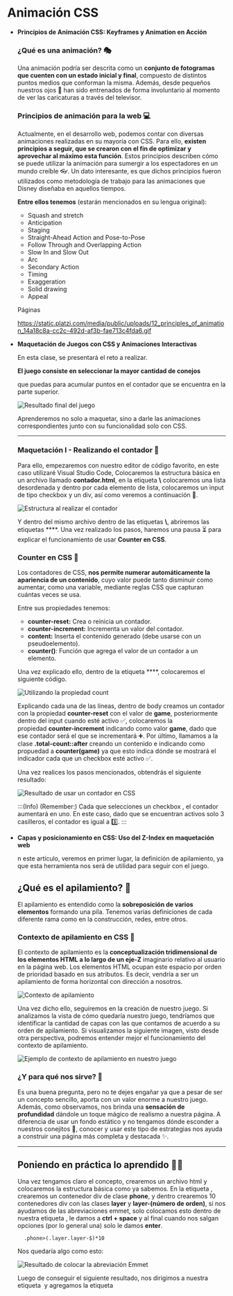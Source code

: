 # Animación CSS

- **Principios de Animación CSS: Keyframes y Animation en Acción**
    
    ### ¿Qué es una animación? 🎭
    
    Una animación podría ser descrita como un **conjunto de fotogramas que cuenten con un estado inicial y final**, compuesto de distintos puntos medios que conforman la misma. Además, desde pequeños nuestros ojos 👀 han sido entrenados de forma involuntario al momento de ver las caricaturas a través del televisor.
    
    ### Principios de animación para la web 💻
    
    Actualmente, en el desarrollo web, podemos contar con diversas animaciones realizadas en su mayoría con CSS. Para ello, **existen principios a seguir, que se crearon con el fin de optimizar y aprovechar al máximo esta función**. Estos principios describen cómo se puede utilizar la animación para sumergir a los espectadores en un mundo creíble 👓. Un dato interesante, es que dichos principios fueron utilizados como metodología de trabajo para las animaciones que Disney diseñaba en aquellos tiempos.
    
    **Entre ellos tenemos** (estarán mencionados en su lengua original):
    
    - Squash and stretch
    - Anticipation
    - Staging
    - Straight-Ahead Action and Pose-to-Pose
    - Follow Through and Overlapping Action
    - Slow In and Slow Out
    - Arc
    - Secondary Action
    - Timing
    - Exaggeration
    - Solid drawing
    - Appeal
    
    Páginas
    
    https://static.platzi.com/media/public/uploads/12_principles_of_animation_14a18c8a-cc2c-492d-af3b-fae713c4fda6.gif
    
- **Maquetación de Juegos con CSS y Animaciones Interactivas**
    
    En esta clase, se presentará el reto a realizar.
    
    **El juego consiste en seleccionar la mayor cantidad de conejos**
    
    que puedas para acumular puntos en el contador que se encuentra en la parte superior.
    
    ![Resultado final del juego](https://static.platzi.com/media/articlases/Images/WhatsApp%20Image%202022-04-05%20at%206.45.02%20PM%20%281%29.jpeg)
    
    Aprenderemos no solo a maquetar, sino a darle las animaciones correspondientes junto con su funcionalidad solo con CSS.
    
    ---
    
    ### Maquetación I - Realizando el contador 🎲
    
    Para ello, empezaremos con nuestro editor de código favorito, en este caso utilizaré Visual Studio Code, Colocaremos la estructura básica en un archivo llamado **contador.html**, en la etiqueta **\\** colocaremos una lista desordenada y dentro por cada elemento de lista, colocaremos un input de tipo checkbox y un div, así como veremos a continuación 👀.
    
    ![Estructura al realizar el contador](https://static.platzi.com/media/articlases/Images/WhatsApp%20Image%202022-04-05%20at%208.46.25%20PM%20%281%29.jpeg)
    
    Y dentro del mismo archivo dentro de las etiquetas **\\**, abriremos las etiquetas **\**. Una vez realizado los pasos, haremos una pausa ⏳ para explicar el funcionamiento de usar **Counter en CSS**.
    
    ### Counter en CSS 🧮
    
    Los contadores de CSS, **nos permite numerar automáticamente la apariencia de un contenido**, cuyo valor puede tanto disminuir como aumentar, como una variable, mediante reglas CSS que capturan cuántas veces se usa.
    
    Entre sus propiedades tenemos:
    
    - **counter-reset:** Crea o reinicia un contador.
    - **counter-increment:** Incrementa un valor del contador.
    - **content:** Inserta el contenido generado (debe usarse con un pseudoelemento).
    - **counter()**: Función que agrega el valor de un contador a un elemento.
    
    Una vez explicado ello, dentro de la etiqueta **\**, colocaremos el siguiente código.
    
    ![Utilizando la propiedad count](https://static.platzi.com/media/articlases/Images/WhatsApp%20Image%202022-04-05%20at%208.50.53%20PM%20%281%29.jpeg)
    
    Explicando cada una de las líneas, dentro de body creamos un contador con la propiedad **counter-reset** con el valor de **game**, posteriormente dentro del input cuando esté activo ✅, colocaremos la propiedad **counter-increment** indicando como valor **game**, dado que ese contador será el que se incrementará ➕. Por último, llamamos a la clase **.total-count::after** creando un contenido e indicando como propuedad a **counter(game)** ya que esto indica dónde se mostrará el indicador cada que un checkbox esté activo ✅.
    
    Una vez realices los pasos mencionados, obtendrás el siguiente resultado:
    
    ![Resultado de usar un contador en CSS](https://static.platzi.com/media/articlases/Images/WhatsApp%20Image%202022-04-05%20at%208.59.40%20PM%20%281%29.jpeg)
    
    :::(Info) (Remember:) Cada que selecciones un checkbox , el contador aumentará en uno. En este caso, dado que se encuentran activos solo 3 casilleros, el contador es igual a 3️⃣. :::
    
- **Capas y posicionamiento en CSS: Uso del Z-Index en maquetación web**
    
    n este artículo, veremos en primer lugar, la definición de apilamiento, ya que esta herramienta nos será de utilidad para seguir con el juego.
    
    ## **¿Qué es el apilamiento? 🧱**
    
    El apilamiento es entendido como la **sobreposición de varios elementos** formando una pila. Tenemos varias definiciones de cada diferente rama como en la construcción, redes, entre otros.
    
    ### Contexto de apilamiento en CSS 🍰
    
    El contexto de apilamiento es la **conceptualización tridimensional de los elementos HTML a lo largo de un eje-Z** imaginario relativo al usuario en la página web. Los elementos HTML ocupan este espacio por orden de prioridad basado en sus atributos. Es decir, vendría a ser un apilamiento de forma horizontal con dirección a nosotros.
    
    ![Contexto de apilamiento](https://static.platzi.com/media/articlases/Images/colorful-g5a3b4b3e5_640%20%281%29.jpg)
    
    Una vez dicho ello, seguiremos en la creación de nuestro juego. Si analizamos la vista de cómo quedaría nuestro juego, tendríamos que identificar la cantidad de capas con las que contamos de acuerdo a su orden de apilamiento. Si visualizamos la siguiente imagen, visto desde otra perspectiva, podremos entender mejor el funcionamiento del contexto de apilamiento.
    
    ![Ejemplo de contexto de apilamiento en nuestro juego](https://static.platzi.com/media/articlases/Images/WhatsApp%20Image%202022-04-06%20at%2011.47.51%20AM%20%281%29.jpeg)
    
    ### ¿Y para qué nos sirve? 🤔
    
    Es una buena pregunta, pero no te dejes engañar ya que a pesar de ser un concepto sencillo, aporta con un valor enorme a nuestro juego. Además, como observamos, nos brinda una **sensación de profundidad** dándole un toque mágico de realismo a nuestra página. A diferencia de usar un fondo estático y no tengamos dónde esconder a nuestros conejitos 🐰, conocer y usar este tipo de estrategias nos ayuda a construir una página más completa y destacada ✨.
    
    ---
    
    ## **Poniendo en práctica lo aprendido 🐱‍🏍**
    
    Una vez tengamos claro el concepto, crearemos un archivo html y colocaremos la estructura básica como ya sabemos. En la etiqueta **<body>**, crearemos un contenedor div de clase **phone**, y dentro crearemos 10 contenedores div con las clases **layer** y **layer-(número de orden)**, si nos ayudamos de las abreviaciones emmet, solo colocamos esto dentro de nuestra etiqueta **<body>**, le damos a **ctrl + space** y al final cuando nos salgan opciones (por lo general una) solo le damos **enter**.
    
    ```
      .phone>(.layer.layer-$)*10
    
    ```
    
    Nos quedaría algo como esto:
    
    ![Resultado de colocar la abreviación Emmet](https://static.platzi.com/media/articlases/Images/WhatsApp%20Image%202022-04-06%20at%2012.23.45%20PM%20%281%29.jpeg)
    
    Luego de conseguir el siguiente resultado, nos dirigimos a nuestra etiqueta **<head>** y agregamos la etiqueta **<style>**, dentro colocaremos el siguiente código, que convertirá la posición del contenedor de clase **.phone** en absolute y la posición de los contenedores hijos de clase **.layer** en relative. Tendrás el resultado de cómo quedaría en su editor preferido 💻.
    
    ![Modificando la posición de los elementos](https://static.platzi.com/media/articlases/Images/WhatsApp%20Image%202022-04-06%20at%2012.46.09%20PM.jpeg)
    
    ---
    
    ### Maquetando la apariencia de teléfono 📱
    
    Luego de realizar todo lo mencionado, procederemos a agregar las siguientes propiedades dentro de la etiqueta **<style>**, modificando a **body** y el contenedor de clase **.phone**. Quedando como en la siguiente imagen, te explicaré lo que significa cada una de las propiedades más adelante 🤓.
    
    ![Resultado al maquetar la apariencia del télefono](https://static.platzi.com/media/articlases/Images/WhatsApp%20Image%202022-04-06%20at%2012.52.39%20PM%20%281%29.jpeg)
    
    Como podemos visualizar, hemos modificado a **body**, quitándole el margen que viene por defecto, definiendo un alto y ancho de toda la pantalla, y modificando su propiedad **display**, para poder colocar al centro todos los elementos hijos directos de body, en este caso al contenedor de clase **phone**, esto se logró con la propiedad que contiene grid que es **place-items** ingresando el valor de center 🎊.
    
    Siguiendo con la explicación, dentro del contenedor de clase **.phone**, hemos agregado un border de color negro y redondeado para dar la apariencia del contorno del teléfono 📱. Además, hemos definido un alto y ancho en píxeles, y por último un color de fondo de pantalla junto con una sombra.
    
    Si has seguido los pasos correctamente, obtendrás el siguiente resultado en el navegador ✅.
    
    ![Resultado en el navegador al maquetar el teléfono](https://static.platzi.com/media/articlases/Images/WhatsApp%20Image%202022-04-06%20at%2012.58.57%20PM%20%281%29.jpeg)
    
    ---
    
    ### Posicionando los elementos ⚙
    
    Una vez ya tengamos la apariencia del teléfono, lo que haremos será modificar uno por uno, los contenedores de clase **.layer**. Para ello, agregaremos cada uno de los contenedores de clase **.layer-(número de orden)** y agregaremos la propiedad **z-index** dándole como valor su número de orden, te debería quedar algo como esto 🧩.
    
    ![Resultado de colocar los z-index a los hijos](https://static.platzi.com/media/articlases/Images/WhatsApp%20Image%202022-04-06%20at%201.14.32%20PM.jpeg)
    
    :::(Info) (Aviso)
    
    Los escribí de esa forma para que puedas apreciar la estructura de cada uno y la captura no sea extensa, no hay problema si los escribes con su estructura normal.
    
    :::
    
    ---
    
    ### Modificando cada uno de los layers
    
    Empezaremos de forma ordenada por el **.layer-1** que vendría a ser un conejito 🐰, agregando un color, posición y tamaño. Con las propiedades **position**, **background**, **height**, entre otras. Así como podrás visualizar en la siguiente imagen 🎉.
    
    ![Modificando el layer-1 en CSS](https://static.platzi.com/media/articlases/Images/WhatsApp%20Image%202022-04-06%20at%201.21.44%20PM.jpeg)
    
    Si todo está correcto ✨, tendrías el siguiente resultado en el navegador.
    
    ![Resultado de modificar el layer-1](https://static.platzi.com/media/articlases/Images/WhatsApp%20Image%202022-04-06%20at%201.24.26%20PM%20%281%29.jpeg)
    
    En cuanto lo hayas conseguido, podremos pasar al **layer-2**, que sería el segundo conejito 🐰. También modificaremos su color, posición y tamaño ingresando casi las mismas propiedades que hicimos con el layer anterior.
    
    ![Modificando el layer-2 en CSS](https://static.platzi.com/media/articlases/Images/WhatsApp%20Image%202022-04-06%20at%201.28.29%20PM.jpeg)
    
    Si todo está correcto con el segundo layer ✨, tendrías el siguiente resultado en el navegador.
    
    ![Resultado de modificar el layer-2](https://static.platzi.com/media/articlases/Images/WhatsApp%20Image%202022-04-06%20at%201.29.38%20PM%20%281%29.jpeg)
    
    Poco a poco, todo va tomando forma, ahora pasaremos a modificar el contenedor de clase **layer-3**, que tendría a ser la plataforma 🎍 desde donde se esconden los dos primeros conejitos 🐰. Para ello, también definiremos tamaño, posición y colores. Ingresaremos las siguientes propiedades.
    
    ![Modificando el layer-3 en CSS](https://static.platzi.com/media/articlases/Images/WhatsApp%20Image%202022-04-06%20at%201.35.05%20PM.jpeg)
    
    Explicando lo que significan cada una de las propiedades, podremos verificar que cuenta con un alto y ancho gracias a las propiedades **height** y **width**, respectivamente. Además definimos un color con ayuda de **background** y como nuestra posición es absolute podemos ayudarnos de **bottom**, **left**, **right** y **top** para conseguir la posición deseada. Y así es como obtendremos el siguiente resultado en el navegador.
    
    ![Resultado de modificar el layer-3](https://static.platzi.com/media/articlases/Images/WhatsApp%20Image%202022-04-06%20at%201.38.42%20PM%20%281%29%20%281%29.jpeg)
    
    **¡Felicidades!** 🎉
    
    Esto ha sido todo por este artículo. Si por alguna razón, no conseguiste realizarlo correctamente, no te desanimes. No todos lo logramos hacer a la primera. Recuerda que cualquier pregunta o duda puedes realizarla desde nuestra plataforma. Si has estado atento, te habrás dado cuenta que algunas propiedades son redundantes. Pero no te preocupes, lo solucionaremos en los próximos artículos 💎.
    
- **Dibujo de Conejitos con CSS: Estructura y Estilización**
    
    Para este artículo, ya debemos tener la siguiente vista lista. Una vez hayas llegado a esta vista, comenzamos con los conejitos 🐰.
    
    ![Foto del diseño avanzado.jpeg](https://static.platzi.com/media/articlases/Images/WhatsApp%20Image%202022-04-20%20at%201.50.03%20PM%20%281%29.jpeg)
    
    ## **Empezando a maquetar nuestro primer conejito 🐇**
    
    Empezamos con el primer layer, con clase **layer-1**. Primero, cambiaremos el color de su fondo, por uno diferente a blanco ⬜, para que podamos visualizar los cambios que realizaremos con un mayor contraste. Y dentro de la etiqueta, colocaremos las siguientes etiquetas `\<div>` para las partes del cuerpo. Así como en la siguiente imagen.
    
    ![Maquetando nuestro primer conejo.jpeg](https://static.platzi.com/media/articlases/Images/WhatsApp%20Image%202022-04-20%20at%202.08.37%20PM%20%281%29.jpeg)
    
    ### Estilando a nuestro primer conejito 🎈
    
    ### Estilando la oreja izquierda 🎊
    
    Dentro de nuestra etiqueta `\<style>`, colocaremos el estilo de las clases agregadas hace un momento. En este caso, usaremos las etiquetas `\<div>` con clases **left-ear--outer** y **left-ear--inner**. Ingresando las siguientes propiedades.
    
    ![Propiedades de CSS para la oreja izquierda.jpeg](https://static.platzi.com/media/articlases/Images/WhatsApp%20Image%202022-04-20%20at%202.18.31%20PM.jpeg)
    
    Para **left-ear--outer**, le damos un fondo blanco, un border redondeado, un ancho y altura, le cambiamos su posición a **absolute** para poder indicarle la propiedad **left**.
    
    Si todo ha salido bien, conseguiremos el siguiente resultado ✨.
    
    ![Resultado de maquetar la oreja izquierda.jpeg](https://static.platzi.com/media/articlases/Images/WhatsApp%20Image%202022-04-20%20at%202.19.34%20PM%20%281%29.jpeg)
    
    Una vez hayas conseguido lo mismo, te reto a hacer la oreja derecha por tu cuenta. De igual forma, podrás compararlo con nuestro resultado, pero intenta realizarlo por tu cuenta primero. ¡Confío en ti! 💚
    
    ### Estilando la oreja derecha 🎊
    
    Debajo de las clases dónde estilamos la oreja izquierda, colocamos el siguiente código, que sería muy parecido a excepción de algunos puntos. Como en lugar de la propiedad **left**, colocamos **right**.
    
    ![Propiedades para la oreja derecha.jpeg](https://static.platzi.com/media/articlases/Images/WhatsApp%20Image%202022-04-20%20at%202.40.31%20PM.jpeg)
    
    Con las siguientes propiedades, conseguiremos formar la oreja derecha. Así tendríamos las dos orejas como se muestra a continuación 🎉.
    
    ![Resultado de maquetar la oreja derecha.jpeg](https://static.platzi.com/media/articlases/Images/WhatsApp%20Image%202022-04-20%20at%202.41.51%20PM%20%281%29.jpeg)
    
    ### Estilando la cabeza 🐰
    
    En cuanto hayamos conseguido realizar las orejas satisfactoriamente. Lo que haremos, será estilar la etiqueta `\<div>` con clase **head**, con las siguiente propiedades. En donde la daremos un color de fondo, un borde redondeado, un ancho y alto, un margen para colocarlo al centro y las propiedades **left**, **right** y **top** con ayuda de la propiedades **position** con valor en **absolute**.
    
    ![Propiedades para la cabeza.jpeg](https://static.platzi.com/media/articlases/Images/WhatsApp%20Image%202022-04-20%20at%202.46.57%20PM.jpeg)
    
    Con dichas propiedades, conseguiremos lo siguiente mostrado en el navegador 🎊.
    
    ![Resultado de maquetar la cabeza.jpeg](https://static.platzi.com/media/articlases/Images/WhatsApp%20Image%202022-04-20%20at%206.44.15%20PM%20%281%29.jpeg)
    
    ### Estilando los ojos 👀
    
    Para los ojos, lo que haremos será modificar las etiquetas `\<div>` con las clases **head__eye**, **head__eye--left** y **head__eye--right**.
    
    Empezaremos modificando la clase **head__eye** 🎨. Colocaremos propiedades para definir el color de fondo, borde redondeado, un ancho y alto, y la posición en **absolute**.
    
    ![Maquetando código de los ojos.jpeg](https://static.platzi.com/media/articlases/Images/WhatsApp%20Image%202022-04-20%20at%206.50.27%20PM.jpeg)
    
    Ahora, verás un solo punto dentro del conejo 🐰. Esto se debe a que tenemos dos ojos, pero uno está encima de otro, por eso tenemos el efecto de que solo hay uno. Así que nos faltaría modificar ahora las clases **head__eye--left** y **head__eye--right** para poder posicionar ambos ojos.
    
    ![Maquetando código de los ojos.jpeg](https://static.platzi.com/media/articlases/Images/WhatsApp%20Image%202022-04-20%20at%206.54.55%20PM.jpeg)
    
    Con ello, estaríamos logrando visualizar correctamente ambos ojos de nuestro primer conejo, como lo muestra la siguiente imagen ✨.
    
    ![Resultado de modificar los ojos.jpeg](https://static.platzi.com/media/articlases/Images/WhatsApp%20Image%202022-04-20%20at%207.18.00%20PM%20%281%29.jpeg)
    
    ### Idea como realizar el efecto de zigzag 📍
    
    Si queremos lograr un efecto de zigzag para el fondo o los bloques, podemos guiarnos del siguiente link haciendo click [aquí](https://dev.to/cchana/explained-creating-a-zigzag-pattern-with-just-css-13g1){target="_blank"}.
    
    En dónde, el artículo nos explica cómo entender la lógica para el mismo, dividiendo desde pequeñas cuadrículas para que una vez unidas logremos el efecto.
    
- **Propiedades CSS para Animaciones y Keyframes**
    
    En este artículo, tratará sobre las animaciones 📍. Para trabajar con ellos, es necesario saber qué propiedades existen, y a partir de ello, saber con cuáles trabajaremos.
    
    En el siguiente enlace dando clic [aquí](https://static.platzi.com/media/public/uploads/animations_cheat_sheet_8394d34c-11b6-4150-ad63-cbad114e8f3a.pdf), veremos una visión general de las animaciones con CSS 🧩.
    
    Si bien no están todas, se encuentran las propiedades más recurrentes junto con su definición y sintaxis, increíble, ¿no? 👌
    
    ## **Propiedad animation-name 🤓**
    
    Animation puede tener solo un valor, o varios.
    
    Con estas propiedades, le colocamos un nombre a la fracción de código que queremos animar, para que el **keyframe** sepa a quién debemos animar. ¿Keyframes?, este extraño nombre tiene una función indispensable en la creación de animaciones, así que veremos una breve definición a continuación 🤯.
    
    ## **Keyframes 🎯**
    
    Básicamente el uso de la directiva **@keyframes** te permite definir el comportamiento de tu animación punto por punto, y cualquier elemento puede usar esta animación por medio de la regla animation-name.
    
    Dentro de @keyframes especificamos cada punto de nuestra animación por medio de porcentajes 💎. Podríamos tener un @keyframes de esta forma:
    
    ```
    @keyframes jump {
    
        /* Punto A */
        0% {
        }
    
        /* Punto B */
        40% {
        }
    
        /* Punto C */
        60% {
        }
    
        /* Punto D */
        90% {
        }
    
    }
    
    ```
    
    Los porcentajes pueden ser los que tú quieras, pero lo más importante a tener en cuenta es que mientras más cerca esté un porcentaje de otro más rápido será la transición de un punto a otro 😄.
    
    ## **¡Vamos al código! ✨**
    
    ### Principios para animar los ojos 👀
    
    Una vez nos encontremos dentro de nuestro editor, nos dirigiremos a la etiqueta **\style** y dentro de la clase **.head__eye**, ingresaremos la propiedad **animation-name** y la daremos como valor **blink**, así como en el siguiente ejemplo 👇.
    
    ![Ejemplo de propiedad animation-name](https://static.platzi.com/media/articlases/Images/WhatsApp%20Image%202022-04-25%20at%208.48.39%20PM.jpeg)
    
    Una vez le hayamos dado dicha propiedad, procederemos a escribir el **@keyframe**, para empezar a modelar la animación que queremos con el conejito. Seguido del valor que le dimos a la propiedad **animation-name** hace un momento y sus llaves **{}**.
    
    Una vez dentro, escribiremos los porcetanjes, que significan en que tiempo de la animación queremos que surjan los cambios, también podemos colocar **from** o **to**, para indicar que se modifique ni bien inicio o finalice nuestra animación 🎊. Así como en el siguiente ejemplo:
    
    ![Resultado de agregar los keyframes](https://static.platzi.com/media/articlases/Images/WhatsApp%20Image%202022-04-25%20at%208.55.56%20PM.jpeg)
    
    Hemos visto, como agregarle nombre a nuestras animaciones y saber como agregar keyframes. Nos vemos en el siguiente artículo para hablar de **Animation duration**.
    
- **Animaciones CSS: Control de Duración e Iteración**
    
    Felicidades por conseguir hacer parpadear los ojitos de nuestro conejito en el artículo anterior ✨. Además, hemos aprendido acerca de una propiedad que le asocia un nombre a nuestra animación. Ahora debemos conocer una propiedad que le indica la duración, para saber cuanto tiempo debe parpadear nuestro conejito o simplemente dejarlo en infinito ♾.
    
    ¿Y qué esperas?, acompáñanos en esta aventura 🐱‍🏍.
    
    ---
    
    ## **Propiedades para la duración de la animación ⌚**
    
    En este artículo veremos dos propiedades, las cuales su definición es la siguiente:
    
    ### Propiedad animation-duration ⌛
    
    Nos indica cuanto durará nuestra animación, solo recibe un valor que sería el tiempo, puede estar en segundos, milisegundos, etc. Los cuales serían: :::(Info) **animation-duration:** time | initial | inherit; :::
    
    ### Propiedad animation-iteration-count ⌛
    
    Nos indica cuantas veces se repetirá nuestra animación, también recibe solo un valor, y pueden ser los siguientes: :::(Info) animation-timing-function: linear | ease | ease-in | ease-out | ease-in-out | step-start | step-end | steps(int, start | end) | cubicbezier(n, n, n, n) | initial | inherit; :::
    
    ---
    
    ## **Vamos al código 💻**
    
    Dentro de la animación de nuestros ojitos, colocaremos ambas propiedades, la primera le indicará la duración que será de 2 segundos. Para la segunda propiedad, le daremos el valor de infinito para que nuestra animación se repita siempre. Así nos quedaría el siguiente fragmento dentro de la clase **head__eye**.
    
    ![Resultado de agregar las propiedades](https://static.platzi.com/media/articlases/Images/WhatsApp%20Image%202022-04-27%20at%2010.45.52%20AM.jpeg)
    
    Una vez agregadas las dos propiedades, nos iremos a los keyframes para realizar los cambios que deseamos que contengan nuestra animación. En este caso, la propiedad que alteraremos de **head__eye** será **height** ya que haremos más pequeño el ojito para que de la impresión de que lo cierra 👀. Colocaremos que empiece su alto en 4px como ya lo estaba, luego cuando llegue al 5% de la animación su alto bajo a 1px y luego en el 10% de la animación este vuelvo a su tamaño normal. Y así nos quedaría el siguiente fragmento 👇.
    
    ![Resultado de modificar los keyframes](https://static.platzi.com/media/articlases/Images/WhatsApp%20Image%202022-04-27%20at%2010.50.10%20AM.jpeg)
    
    Listo, una vez lo hayas modificado, nos dirigiremos a nuestro navegador a visualizar los cambios. Y quedaría así, colocaré los fotogramas de los porcentajes que modificamos:
    
    ![Conejito con los ojitos con altura en 4px](https://static.platzi.com/media/articlases/Images/WhatsApp%20Image%202022-04-27%20at%2010.52.31%20AM%20%281%29.jpeg)
    
    Conejito con los ojitos con altura en 4px **en el 0% de la animación**
    
    ![Conejito con los ojitos con altura en 1px](https://static.platzi.com/media/articlases/Images/WhatsApp%20Image%202022-04-27%20at%2010.52.31%20AM.jpeg)
    
    Conejito con los ojitos con altura en 1px **en el 5% de la animación**
    
    ![Conejito con los ojitos con altura en 4px](https://static.platzi.com/media/articlases/Images/WhatsApp%20Image%202022-04-27%20at%2010.52.31%20AM%20%281%29.jpeg)
    
    Conejito con los ojitos con altura en 4px **en el 10% de la animación**
    
    ### Seamos detallistas 🎨
    
    Si lograron observar, podemos ver que el efecto funciona, pero al disminuir la altura, los ojitos suben en lugar de quedarse en el centro. Así que para solucionar ello de manera sencilla, le agregaremos la propiedad **transform** con el valor de **translate**.
    
    Cuando nos encontramos en el tiempo de la animación donde los ojitos disminuyen su tamaño (es decir en 5%), lo que haremos será agregar la propiedad para que pueda bajar 2px y permanecer en el medio 🎇.
    
    Pero si hacemos esto, cada que se repita la animación nuestros ojitos bajarán 2px de su posición actual y no queremos eso, ¿verdad? 🤨
    
    Para ello, agregaremos en el tiempo de la animación donde los ojitos regresan a su tamaño normal (es decir en 10%), que nuestros ojitos 👀 suban 2px, así su posición original no se verá afectada. Quedando nuestro código de la siguiente forma.
    
    ![Código donde se modifican los keyframes](https://static.platzi.com/media/articlases/Images/WhatsApp%20Image%202022-04-27%20at%2011.00.54%20AM.jpeg)
    
- **Propiedades de Animación CSS: Timing Function y Delay**
    
    En este artículo, veremos dos propiedades muy importantes en el tema de la aceleración 🏃‍♀️. Las cuales son **animation timing function** y **animation delay**.
    
    ## **Propiedades 🎇**
    
    ### Animation timing function ⌚
    
    Básicamente es la aceleración con la cual correrá nuestra animación.
    
    ### Animation delay ⏰
    
    Es el tiempo que nuestra animación tardará en empezar.
    
    ### Animation Iteration Count 📒
    
    Es el número de veces que se repetirán nuestra animación.
    
    Una vez explicado esto, nos vamos al código para un mejor entendimiento.
    
    ## **Vamos al código 💻**
    
    Para empezar, y tener un contador cada que pulsemos a nuestro conejito, la agregaremos un input de tipo **checkbox**, de la siguiente manera.
    
    ![Agregamos input en el html](https://static.platzi.com/media/articlases/Images/WhatsApp%20Image%202022-05-10%20at%203.10.15%20PM%20%281%29.jpeg)
    
    Dentro de nuestra etiqueta **style**, nos dirigiremos dentro del bloque donde se modifica la clase **layer-1**, e ingresaremos un nombre para la animación, una duración, el tipo de la velocidad y que sea en un bucle de manera infinita ♾, nos quedaría de la siguiente forma.
    
    ![Agregamos los valores para la animación](https://static.platzi.com/media/articlases/Images/WhatsApp%20Image%202022-05-10%20at%203.27.23%20PM.jpeg)
    
    ### Seguimos con los Keyframes 🎯
    
    Una vez que nuestro **layer-1** tenga la propiedad **animation-name**, significa que ya le hemos dado un nombre para la animación, así que nos ayudaremos de ello para empezar con el keyframe. Así como la siguiente imagen. Además, agregamos la clase **.layer-1 input[type=checkbox]** para insertar estilos, pero lo dejaremos allí por un momento.
    
    ![Agregando los keyframes.jpeg](https://static.platzi.com/media/articlases/Images/WhatsApp%20Image%202022-06-12%20at%202.07.22%20PM%20%281%29.jpeg)
    
    Abrimos nuestro proyecto en el navegador, con ayuda de nuestro inspector vemos la posición de nuestro elemento **input** que hemos agregado 👇.
    
    ![Nuestro proyecto en el navegador).jpeg](https://static.platzi.com/media/articlases/Images/WhatsApp%20Image%202022-06-12%20at%202.10.51%20PM%20%281%29.jpeg)
    
    Como podemos apreciar, nuestro **input** se posiciona de acuerdo a nuestro conejito 🐰.
    
    https://cubic-bezier.com/#.17,.67,.83,.67
    
- **Propiedades CSS para Animaciones: Dirección, Relleno y Estado de Reproducción**
    
    En esta clase, hablaremos de 3️⃣ propiedades que nos hacen falta para el tema de las animaciones que son:
    
    📍 Animation direction 📍 Animation fill mode 📍 Animation play state
    
    Las cuales veremos en un instante.
    
    ## **Propiedades 🎯**
    
    ### Animation Direction 🗽
    
    Dirección de la animación.
    
    - **Normal**: La animación se reproduce hacia delante en cada ciclo. Por defecto.
    - **Reverse**: La animación se reproduce hacia atrás en cada ciclo.
    - **Alternate**: La animación se invierte en cada ciclo, y la primera iteración se reproduce hacia adelante.
    - **Alternate-reverse**: La animación invierte la dirección en cada ciclo, y la primera iteración se reproduce hacia atrás.
    
    ### Animation Fill Mode 📢
    
    Estado de cierta animación. Al inicio o final.
    
    ### Animation Play State ⏯
    
    Define si la animación se reproduce o es pausada. (running or paused)
    
    Una vez tengamos aplicada estas últimas propiedades, tendríamos listo nuestro proyecto, el cual podrás verlo [aquí](https://static.platzi.com/media/public/uploads/animationland_f068b78d-e81c-4b6e-adeb-efb866eb630f.html){target="_blank"}.
    
    Hemos visto en este módulo, muchísimas propiadades para terminar nuestra animación. Falta muy poco para terminar 🎊.
    
    Solo nos faltaría un última detalle que sería el tema del **rendimiento**.
    
- **Optimización del Renderizado Web: Layout, Paint y Composite**
    
    En esta articlase, hablaremos de todo el trabajo de renderizado de la web. Que sería básicamente unos procesos, como lo vemos a continuación:
    
    🐱‍🏍 JavaScript 🐱‍🏍Style 🐱‍🏍 Layout 🐱‍🏍 Paint 🐱‍🏍 Composite
    
    El día de hoy, hablaremos de estas últimas tres, estos son los procesos que tienen que hacer algunas de nuestras propiedades para poder renderizarse en la web 💻. Sucede en cuestión de milisegundos.
    
    - **Composite**: Ordena las partes de la página. Propiedades como opacity y transform.
    - **Paint**: Rellena píxeles. Implica colores, imágenes, textos, sombras, etc.
    - **Layout**: Diseño de la página. Ancho, margin, padding, border, etc.
    
    Si nos dirigimos a [csstriggers.com](https://csstriggers.com/){target="_blank"}, podremos ver todas las propiedades de CSS que utilizamos y cómo actúan en los diferentes navegadores y motores. A continuación veremos una vista previa 👇.
    
    ![Página csstriggers.jpeg](https://static.platzi.com/media/articlases/Images/WhatsApp%20Image%202022-06-12%20at%202.45.28%20PM%20%281%29.jpeg)
    
    ## **Resumen de la articlase 🎯**
    
    Existen algunas propiedades en css que hacen que las paginas tarden mas en cargar. Esto se debe a que tienen que pasar por ciertas “capas” de renderizado hasta que se pinten en la pantalla.
    
    En pocas palabras, las propiedades que tengan relacion con una gran cantidad de pixeles nos van a afectar en el performance de la pagina web. Por eso el background afecta al desempeño de la pagina web ⌛.
    
    https://web.dev/articles/lcp?hl=es-419
    
    https://web.dev/articles/cls?hl=es-419
    
    https://csstriggers.com/
    
- **Debugging y uso de DevTools para optimizar animaciones web**
    
    En esta herramienta podemos encontrar diferentes tipos de herramientas para trabajar en paralelo con nuestro código de una manera muy eficiente.
    
    Algunas características en la cual nos puede servir son:
    
    - Accesibilidad web
    - Performance
    - Renderizare
    
    Para hacer uso de este servicio, deberemos abrir nuestro inspector.
    
    ```
    Darle en los tres puntos > More Tools > Rendering > Frame Rendering Stats
    
    ```
    
    Una vez hayamos seguido la ruta, nos aparecerá una pequeña ventana para poder ver la cantidad de frames que pasan en un solo segundo, también nos indica el tema de la memoria y la GPU 📢.
    
    ![Ver cantidad de frames.jpeg](https://static.platzi.com/media/articlases/Images/WhatsApp%20Image%202022-06-12%20at%202.55.14%20PM%20%281%29.jpeg)
    
    Ahora, si nos vamos a la pestaña que dice **Performance** 🎯, nos permitirá grabar nuestra animación para poder analizarla, con 10 seg estaría perfecto, nos mostraría la siguiente ventana.
    
    ![Performance.jpeg](https://static.platzi.com/media/articlases/Images/WhatsApp%20Image%202022-06-12%20at%203.41.42%20PM%20%281%29.jpeg)
    
    Con ello, podremos analizar, gracias a un diagrama al final, las distintas capas por las que pasa el renderizado explicado en la articlase anterior. También podremos analizarlo de acuerdo a fracciones de tiempo de nuestra animación grabada ✨.